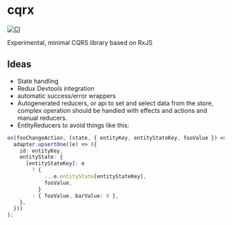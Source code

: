 # cqrx

[![CI](https://github.com/AlexAegis/cqrx/workflows/CI/badge.svg)](https://github.com/AlexAegis/cqrx/actions?query=workflow%3ACI)

Experimental, minimal CQRS library based on RxJS

## Ideas

- State handling
- Redux Devtools integration
- automatic success/error wrappers
- Autogenerated reducers, or api to set and select data from the store, complex
  operation should be handled with effects and actions and manual reducers.
- EntityReducers to avoid things like this:

```ts
on(fooChangeAction, (state, { entityKey, entityStateKey, fooValue }) =>
  adapter.upsertOne((e) => ({
    id: entityKey,
    entityState: {
      [entityStateKey]: e
        ? {
            ...e.entityState[entityStateKey],
            fooValue,
          }
        : { fooValue, barValue: 0 },
    },
  }))
);
```
